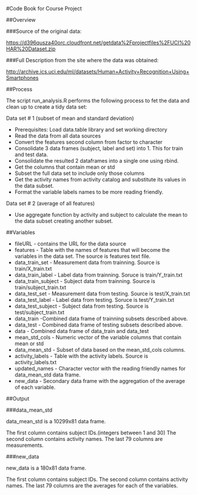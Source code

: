 #Code Book for Course Project

##Overview

###Source of the original data:

https://d396qusza40orc.cloudfront.net/getdata%2Fprojectfiles%2FUCI%20HAR%20Dataset.zip

###Full Description from the site where the data was obtained:

http://archive.ics.uci.edu/ml/datasets/Human+Activity+Recognition+Using+Smartphones

##Process

The script run_analysis.R performs the following process to fet the data and clean up to create a tidy data set:

Data set # 1 (subset of mean and standard deviation)

- Prerequisites: Load data.table library and set working directory
- Read the data from all data sources
- Convert the features second column from factor to character
- Consolidate 3 data frames (subject, label and set) into 1. This for train and test data.
- Consolidate the resulted 2 dataframes into a single one using rbind.
- Get the columns that contain mean or std
- Subset the full data set to include only those columns
- Get the activity names from activity catalog and substitute its values in the data subset.
- Format the variable labels names to be more reading friendly.

Data set # 2 (average of all features)

- Use aggregate function by activity and subject to calculate the mean to the data subset creating another subset.

##Variables

- fileURL - contains the URL for the data source
- features - Table with the names of features that will become the variables in the data set. The source is features text file.
- data_train_set - Measurement data from trainning. Source is train/X_train.txt
- data_train_label - Label data from trainning. Soruce is train/Y_train.txt
- data_train_subject - Subject data from trainning. Source is train/subject_train.txt
- data_test_set - Measurement data from testing. Source is test/X_train.txt
- data_test_label - Label data from testing. Soruce is test/Y_train.txt
- data_test_subject - Subject data from testing. Source is test/subject_train.txt
- data_train -Combined data frame of trainning subsets described above.
- data_test - Combined data frame of testing subsets described above.
- data - Combined data frame of data_train and data_test
- mean_std_cols - Numeric vector of the variable columns that contain mean or std
- data_mean_std - Subset of data based on the mean_std_cols columns.
- activity_labels - Table with the activity labels. Source is activity_labels.txt
- updated_names - Character vector with the reading friendly names for data_mean_std data frame.
- new_data - Secondary data frame with the aggregation of the average of each variable.

##Output

###data_mean_std

data_mean_std is a 10299x81 data frame.

The first column contains subject IDs.(integers between 1 and 30)
The second column contains activity names.
The last 79 columns are measurements.

###new_data

new_data is a 180x81 data frame.

The first column contains subject IDs.
The second column contains activity names.
The last 79 columns are the averages for each of the variables.
